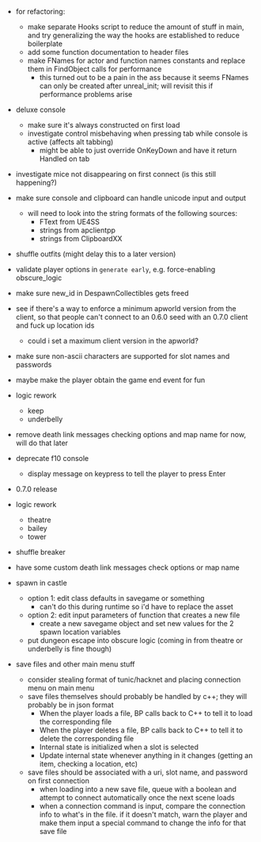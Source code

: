 - for refactoring:
  - make separate Hooks script to reduce the amount of stuff in main, and try generalizing the way the hooks are established to reduce boilerplate
  - add some function documentation to header files
  - make FNames for actor and function names constants and replace them in FindObject calls for performance
    - this turned out to be a pain in the ass because it seems FNames can only be created after unreal_init; will revisit this if performance problems arise

- deluxe console
  - make sure it's always constructed on first load
  - investigate control misbehaving when pressing tab while console is active (affects alt tabbing)
    - might be able to just override OnKeyDown and have it return Handled on tab

- investigate mice not disappearing on first connect (is this still happening?)

- make sure console and clipboard can handle unicode input and output
  - will need to look into the string formats of the following sources:
    - FText from UE4SS
    - strings from apclientpp 
    - strings from ClipboardXX

- shuffle outfits (might delay this to a later version)

- validate player options in `generate early`, e.g. force-enabling obscure_logic

- make sure new_id in DespawnCollectibles gets freed

- see if there's a way to enforce a minimum apworld version from the client, so that people can't connect to an 0.6.0 seed with an 0.7.0 client and fuck up location ids
  - could i set a maximum client version in the apworld?

- make sure non-ascii characters are supported for slot names and passwords

- maybe make the player obtain the game end event for fun

- logic rework
  - keep
  - underbelly

- remove death link messages checking options and map name for now, will do that later

- deprecate f10 console
  - display message on keypress to tell the player to press Enter

- 0.7.0 release

- logic rework
  - theatre
  - bailey
  - tower

- shuffle breaker

- have some custom death link messages check options or map name

- spawn in castle
  - option 1: edit class defaults in savegame or something
    - can't do this during runtime so i'd have to replace the asset
  - option 2: edit input parameters of function that creates a new file
    - create a new savegame object and set new values for the 2 spawn location variables
  - put dungeon escape into obscure logic (coming in from theatre or underbelly is fine though)

- save files and other main menu stuff
  - consider stealing format of tunic/hacknet and placing connection menu on main menu
  - save files themselves should probably be handled by c++; they will probably be in json format
    - When the player loads a file, BP calls back to C++ to tell it to load the corresponding file
    - When the player deletes a file, BP calls back to C++ to tell it to delete the corresponding file
    - Internal state is initialized when a slot is selected
    - Update internal state whenever anything in it changes (getting an item, checking a location, etc)
  - save files should be associated with a uri, slot name, and password on first connection
    - when loading into a new save file, queue with a boolean and attempt to connect automatically once the next scene loads
    - when a connection command is input, compare the connection info to what's in the file. if it doesn't match, warn the player and make them input a special command to change the info for that save file